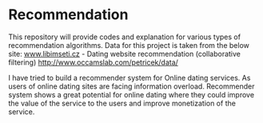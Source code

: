 # Recommendation
This repository will provide codes and explanation for various types of recommendation algorithms.
Data for this project is taken from the below site:
www.libimseti.cz - Dating website recommendation (collaborative filtering) http://www.occamslab.com/petricek/data/ 


I have tried to build a recommender system for Online dating services. As users of online dating sites are facing information overload. Recommender system shows a great potential for online dating where they could improve the value of the service to the users and improve monetization of the service.
